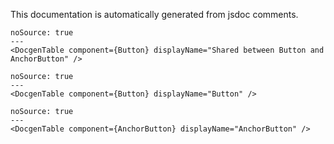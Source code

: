 This documentation is automatically generated from jsdoc comments.

```react
noSource: true
---
<DocgenTable component={Button} displayName="Shared between Button and AnchorButton" />
```

```react
noSource: true
---
<DocgenTable component={Button} displayName="Button" />
```

```react
noSource: true
---
<DocgenTable component={AnchorButton} displayName="AnchorButton" />
```
